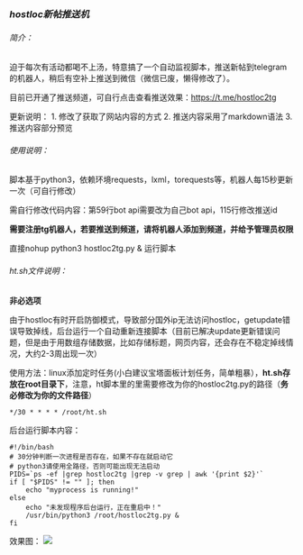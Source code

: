 ### ***hostloc新帖推送机***

###### 简介：

迫于每次有活动都喝不上汤，特意搞了一个自动监视脚本，推送新帖到telegram的机器人，稍后有空补上推送到微信（微信已废，懒得修改了）。

目前已开通了推送频道，可自行点击查看推送效果：https://t.me/hostloc2tg

更新说明：
	1. 修改了获取了网站内容的方式
	2. 推送内容采用了markdown语法
	3. 推送内容部分预览

###### 使用说明：

脚本基于python3，依赖环境requests，lxml，torequests等，机器人每15秒更新一次（可自行修改）

需自行修改代码内容：第59行bot api需要改为自己bot api，115行修改推送id

**需要注册tg机器人，若要推送到频道，请将机器人添加到频道，并给予管理员权限**

直接nohup python3 hostloc2tg.py & 运行脚本

###### ht.sh文件说明：

**非必选项**

由于hostloc有时开启防御模式，导致部分国外ip无法访问hostloc，getupdate错误导致掉线，后台运行一个自动重新连接脚本（目前已解决update更新错误问题，但是由于用数组存储数据，比如存储标题，网页内容，还会存在不稳定掉线情况，大约2-3周出现一次）

使用方法：linux添加定时任务(小白建议宝塔面板计划任务，简单粗暴），**ht.sh存放在root目录下**，注意，ht脚本里的里需要修改为你的hostloc2tg.py的路径（**务必修改为你的文件路径**）

~~~
*/30 * * * * /root/ht.sh
~~~
后台运行脚本内容：

~~~
#!/bin/bash
# 30分钟判断一次进程是否存在，如果不存在就启动它
# python3请使用全路径，否则可能出现无法启动
PIDS=`ps -ef |grep hostloc2tg |grep -v grep | awk '{print $2}'`
if [ "$PIDS" != "" ]; then
	echo "myprocess is running!"
else
	echo "未发现程序后台运行，正在重启中！"
	/usr/bin/python3 /root/hostloc2tg.py &
fi
~~~

效果图：
![](https://s1.ax1x.com/2020/06/23/NNCgxS.jpg)


